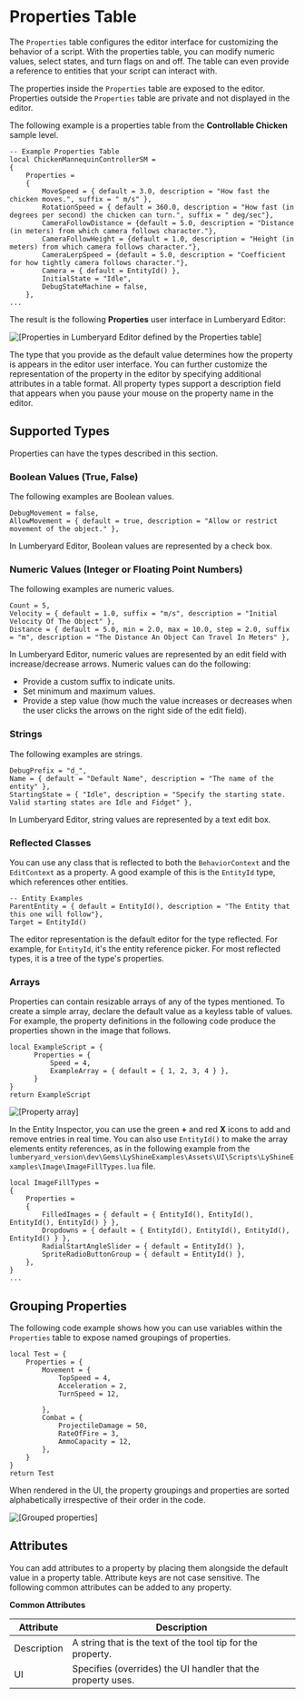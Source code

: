 # Properties Table<a name="lua-scripting-ces-properties"></a>

The `Properties` table configures the editor interface for customizing the behavior of a script\. With the properties table, you can modify numeric values, select states, and turn flags on and off\. The table can even provide a reference to entities that your script can interact with\.

The properties inside the `Properties` table are exposed to the editor\. Properties outside the `Properties` table are private and not displayed in the editor\.

The following example is a properties table from the **Controllable Chicken** sample level\.

```
-- Example Properties Table 
local ChickenMannequinControllerSM =
{
    Properties =
    {
        MoveSpeed = { default = 3.0, description = "How fast the chicken moves.", suffix = " m/s" },
        RotationSpeed = { default = 360.0, description = "How fast (in degrees per second) the chicken can turn.", suffix = " deg/sec"},
        CameraFollowDistance = {default = 5.0, description = "Distance (in meters) from which camera follows character."},
        CameraFollowHeight = {default = 1.0, description = "Height (in meters) from which camera follows character."},
        CameraLerpSpeed = {default = 5.0, description = "Coefficient for how tightly camera follows character."},
        Camera = { default = EntityId() },
        InitialState = "Idle",
        DebugStateMachine = false,
    },
...
```

The result is the following **Properties** user interface in Lumberyard Editor:

![\[Properties in Lumberyard Editor defined by the Properties table\]](http://docs.aws.amazon.com/lumberyard/latest/userguide/images/lua-scripting-ces-4.png)

The type that you provide as the default value determines how the property is appears in the editor user interface\. You can further customize the representation of the property in the editor by specifying additional attributes in a table format\. All property types support a description field that appears when you pause your mouse on the property name in the editor\.

## Supported Types<a name="lua-scripting-ces-properties-types"></a>

Properties can have the types described in this section\.

### Boolean Values \(True, False\)<a name="lua-scripting-ces-properties-types-boolean"></a>

The following examples are Boolean values\.

```
DebugMovement = false,
AllowMovement = { default = true, description = "Allow or restrict movement of the object." },
```

In Lumberyard Editor, Boolean values are represented by a check box\.

### Numeric Values \(Integer or Floating Point Numbers\)<a name="lua-scripting-ces-properties-types-numeric"></a>

The following examples are numeric values\.

```
Count = 5,
Velocity = { default = 1.0, suffix = "m/s", description = "Initial Velocity Of The Object" },
Distance = { default = 5.0, min = 2.0, max = 10.0, step = 2.0, suffix = "m", description = "The Distance An Object Can Travel In Meters" },
```

In Lumberyard Editor, numeric values are represented by an edit field with increase/decrease arrows\. Numeric values can do the following:
+ Provide a custom suffix to indicate units\.
+ Set minimum and maximum values\.
+ Provide a step value \(how much the value increases or decreases when the user clicks the arrows on the right side of the edit field\)\.

### Strings<a name="lua-scripting-ces-properties-types-strings"></a>

The following examples are strings\.

```
DebugPrefix = "d_",
Name = { default = "Default Name", description = "The name of the entity" },
StartingState = { "Idle", description = "Specify the starting state. Valid starting states are Idle and Fidget" },
```

In Lumberyard Editor, string values are represented by a text edit box\.

### Reflected Classes<a name="lua-scripting-ces-properties-types-reflected-classes"></a>

You can use any class that is reflected to both the `BehaviorContext` and the `EditContext` as a property\. A good example of this is the `EntityId` type, which references other entities\.

```
-- Entity Examples
ParentEntity = { default = EntityId(), description = "The Entity that this one will follow"},
Target = EntityId()
```

The editor representation is the default editor for the type reflected\. For example, for `EntityId`, it's the entity reference picker\. For most reflected types, it is a tree of the type's properties\.

### Arrays<a name="lua-scripting-ces-properties-types-arrays"></a>

Properties can contain resizable arrays of any of the types mentioned\. To create a simple array, declare the default value as a keyless table of values\. For example, the property definitions in the following code produce the properties shown in the image that follows\.

```
local ExampleScript = {
      Properties = {
          Speed = 4,
          ExampleArray = { default = { 1, 2, 3, 4 } },
      }
}
return ExampleScript
```

![\[Property array\]](http://docs.aws.amazon.com/lumberyard/latest/userguide/images/lua-scripting-ces-properties-types-arrays.png)

In the Entity Inspector, you can use the green **\+** and red **X** icons to add and remove entries in real time\. You can also use `EntityId()` to make the array elements entity references, as in the following example from the `lumberyard_version\dev\Gems\LyShineExamples\Assets\UI\Scripts\LyShineExamples\Image\ImageFillTypes.lua` file\.

```
local ImageFillTypes = 
{
	Properties = 
	{
		FilledImages = { default = { EntityId(), EntityId(), EntityId(), EntityId() } },
		Dropdowns = { default = { EntityId(), EntityId(), EntityId(), EntityId() } },
		RadialStartAngleSlider = { default = EntityId() },
		SpriteRadioButtonGroup = { default = EntityId() },
	},
}
...
```

## Grouping Properties<a name="lua-scripting-ces-properties-grouping"></a>

The following code example shows how you can use variables within the `Properties` table to expose named groupings of properties\.

```
local Test = {
	Properties = {
		Movement = {	
			TopSpeed = 4,
			Acceleration = 2,
			TurnSpeed = 12,
			
		},
		Combat = {
			ProjectileDamage = 50,
			RateOfFire = 3,
			AmmoCapacity = 12,
		},
	}
}
return Test
```

When rendered in the UI, the property groupings and properties are sorted alphabetically irrespective of their order in the code\.

![\[Grouped properties\]](http://docs.aws.amazon.com/lumberyard/latest/userguide/images/lua-scripting-ces-properties-types-arrays-grouped.png)

## Attributes<a name="lua-scripting-ces-properties-attributes"></a>

You can add attributes to a property by placing them alongside the default value in a property table\. Attribute keys are not case sensitive\. The following common attributes can be added to any property\.


**Common Attributes**  

| Attribute | Description | 
| --- | --- | 
| Description | A string that is the text of the tool tip for the property\. | 
| UI | Specifies \(overrides\) the UI handler that the property uses\.  | 